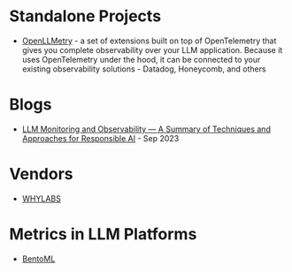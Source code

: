 # Standalone Projects
- [OpenLLMetry](https://github.com/traceloop/openllmetry) - a set of extensions built on top of OpenTelemetry that gives you complete observability over your LLM application. Because it uses OpenTelemetry under the hood, it can be connected to your existing observability solutions - Datadog, Honeycomb, and others

# Blogs
- [LLM Monitoring and Observability — A Summary of Techniques and Approaches for Responsible AI](https://towardsdatascience.com/llm-monitoring-and-observability-c28121e75c2f) - Sep 2023

# Vendors
- [WHYLABS](https://whylabs.ai/)

# Metrics in LLM Platforms
- [BentoML](https://docs.bentoml.org/en/latest/reference/metrics.html)
